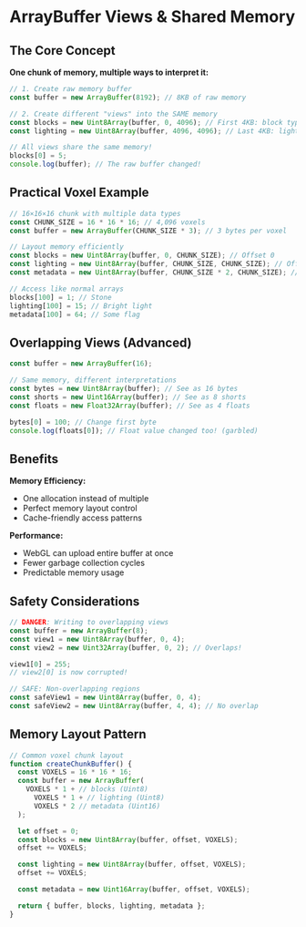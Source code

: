 # ArrayBuffer Views & Shared Memory

## The Core Concept

**One chunk of memory, multiple ways to interpret it:**

```typescript
// 1. Create raw memory buffer
const buffer = new ArrayBuffer(8192); // 8KB of raw memory

// 2. Create different "views" into the SAME memory
const blocks = new Uint8Array(buffer, 0, 4096); // First 4KB: block types
const lighting = new Uint8Array(buffer, 4096, 4096); // Last 4KB: light levels

// All views share the same memory!
blocks[0] = 5;
console.log(buffer); // The raw buffer changed!
```

## Practical Voxel Example

```typescript
// 16×16×16 chunk with multiple data types
const CHUNK_SIZE = 16 * 16 * 16; // 4,096 voxels
const buffer = new ArrayBuffer(CHUNK_SIZE * 3); // 3 bytes per voxel

// Layout memory efficiently
const blocks = new Uint8Array(buffer, 0, CHUNK_SIZE); // Offset 0
const lighting = new Uint8Array(buffer, CHUNK_SIZE, CHUNK_SIZE); // Offset 4096
const metadata = new Uint8Array(buffer, CHUNK_SIZE * 2, CHUNK_SIZE); // Offset 8192

// Access like normal arrays
blocks[100] = 1; // Stone
lighting[100] = 15; // Bright light
metadata[100] = 64; // Some flag
```

## Overlapping Views (Advanced)

```typescript
const buffer = new ArrayBuffer(16);

// Same memory, different interpretations
const bytes = new Uint8Array(buffer); // See as 16 bytes
const shorts = new Uint16Array(buffer); // See as 8 shorts
const floats = new Float32Array(buffer); // See as 4 floats

bytes[0] = 100; // Change first byte
console.log(floats[0]); // Float value changed too! (garbled)
```

## Benefits

**Memory Efficiency:**

- One allocation instead of multiple
- Perfect memory layout control
- Cache-friendly access patterns

**Performance:**

- WebGL can upload entire buffer at once
- Fewer garbage collection cycles
- Predictable memory usage

## Safety Considerations

```typescript
// DANGER: Writing to overlapping views
const buffer = new ArrayBuffer(8);
const view1 = new Uint8Array(buffer, 0, 4);
const view2 = new Uint32Array(buffer, 0, 2); // Overlaps!

view1[0] = 255;
// view2[0] is now corrupted!

// SAFE: Non-overlapping regions
const safeView1 = new Uint8Array(buffer, 0, 4);
const safeView2 = new Uint8Array(buffer, 4, 4); // No overlap
```

## Memory Layout Pattern

```typescript
// Common voxel chunk layout
function createChunkBuffer() {
  const VOXELS = 16 * 16 * 16;
  const buffer = new ArrayBuffer(
    VOXELS * 1 + // blocks (Uint8)
      VOXELS * 1 + // lighting (Uint8)
      VOXELS * 2 // metadata (Uint16)
  );

  let offset = 0;
  const blocks = new Uint8Array(buffer, offset, VOXELS);
  offset += VOXELS;

  const lighting = new Uint8Array(buffer, offset, VOXELS);
  offset += VOXELS;

  const metadata = new Uint16Array(buffer, offset, VOXELS);

  return { buffer, blocks, lighting, metadata };
}
```
